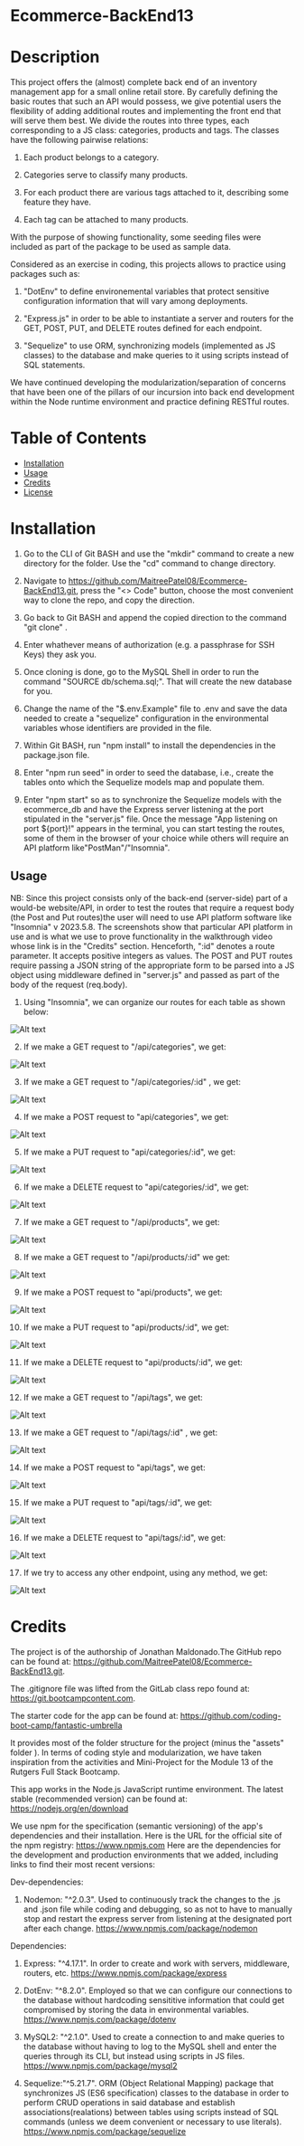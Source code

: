 # Ecommerce-BackEnd13

# Description

This project offers the (almost) complete back end of an inventory management app for a small online retail store. By carefully defining the basic routes that such an API would possess, we give potential users the flexibility of adding additional routes and implementing the front end that will serve them best. We divide the routes into three types, each corresponding to a JS class: categories, products and tags. The classes have the following pairwise relations:

1. Each product belongs to a category.

2. Categories serve to classify many products.

3. For each product there are various tags attached to it, describing some feature they have.

4. Each tag can be attached to many products.

With the purpose of showing functionality, some seeding files were included as part of the package to be used as sample data.

Considered as an exercise in coding, this projects allows to practice using packages such as:

1. "DotEnv" to define environemental variables that protect sensitive configuration information that will vary among deployments.

2. "Express.js" in order to be able to instantiate a server and routers for the GET, POST, PUT, and DELETE routes defined for each endpoint.

3. "Sequelize" to use ORM, synchronizing models (implemented as JS classes) to the database and make queries to it using scripts instead of SQL statements.

We have continued developing the modularization/separation of concerns that have been one of the pillars of our incursion into back end development within the Node runtime environment and practice defining RESTful routes.


# Table of Contents

- [Installation](#installation)
- [Usage](#usage)
- [Credits](#credits)
- [License](#license)


# Installation

1. Go to the CLI of Git BASH and use the "mkdir" command to create a new directory for the folder. Use the "cd" command to change directory.

2. Navigate to <https://github.com/MaitreePatel08/Ecommerce-BackEnd13.git>, press the "<> Code" button, choose the most convenient way to clone the repo, and copy the direction.

3. Go back to Git BASH and append the copied direction to the command "git clone" .

4. Enter whathever means of authorization (e.g. a passphrase for SSH Keys) they ask you.

5. Once cloning is done, go to the MySQL Shell in order to run the command "SOURCE db/schema.sql;". That will create the new database for you.

6. Change the name of the "$.env.Example" file to .env and save the data needed to create a "sequelize" configuration in the environmental variables whose identifiers are provided in the file.

7. Within Git BASH, run "npm install" to install the dependencies in the package.json file.

8. Enter "npm run seed" in order to seed the database, i.e., create the tables onto which the Sequelize models map and populate them.

9. Enter "npm start" so as to synchronize the Sequelize models with the ecommerce_db and have the Express server listening at the port stipulated in the "server.js" file. Once the message
"App listening on port ${port}!" appears in the terminal, you can start testing the routes, some of them in the browser of your choice while others will require an API platform like"PostMan"/"Insomnia".


## Usage

NB: Since this project consists only of the back-end (server-side) part of a would-be website/API, in order to test the routes that require a request body (the Post and Put routes)the user will need to use API platform software like  "Insomnia" v 2023.5.8. The screenshots show that particular API platform in use and  is what we use to prove functionality in the walkthrough video whose link is in the "Credits" section. Henceforth, ":id" denotes a route parameter. It accepts positive integers as values. The POST and PUT routes require passing a JSON string of the appropriate form to be parsed into a JS object using middleware defined in "server.js" and passed as part of the body of the request (req.body).

1. Using "Insomnia", we can organize our routes for each table as shown below:

![Alt text](assets/img1.png)

2. If we make a GET request to "/api/categories", we get:

![Alt text](assets/img2.png)

3. If we make a GET request to "/api/categories/:id" , we get:

![Alt text](assets/img3.png)

4. If we make a POST request to "api/categories", we get:

![Alt text](assets/img4.png)

5. If we make a PUT request to "api/categories/:id", we get:

![Alt text](assets/img5.png) 

6. If we make a DELETE request to "api/categories/:id", we get:

![Alt text](assets/img6.png)

7. If we make a GET request to "/api/products", we get:

![Alt text](assets/img7.png)

8. If we make a GET request to "/api/products/:id" we get:

![Alt text](assets/img8.png)

9. If we make a POST request to "api/products", we get:

![Alt text](assets/img9.png)

10. If we make a PUT request to "api/products/:id", we get:

![Alt text](assets/img10.png)

11. If we make a DELETE request to "api/products/:id", we get:

![Alt text](assets/img11.png)

12. If we make a GET request to "/api/tags", we get:

![Alt text](assets/img12.png)

13. If we make a GET request to "/api/tags/:id" , we get:

![Alt text](assets/img13.png)

14. If we make a POST request to "api/tags", we get:

![Alt text](assets/img14.png)

15. If we make a PUT request to "api/tags/:id", we get:

![Alt text](assets/img15.png)

16. If we make a DELETE request to "api/tags/:id", we get:

![Alt text](assets/img16.png)

17. If we try to access any other endpoint, using any method, we get:

![Alt text](assets/img17.png)



# Credits

The project is of the authorship of Jonathan Maldonado.The GitHub repo can be found at: <https://github.com/MaitreePatel08/Ecommerce-BackEnd13.git>.

The .gitignore file was lifted from the GitLab class repo found at: <https://git.bootcampcontent.com>.

The starter code for the app can be found at:  <https://github.com/coding-boot-camp/fantastic-umbrella>

It provides most of the folder structure for the project (minus the "assets" folder ). In terms of coding style and modularization, we have taken inspiration from the activities and Mini-Project for the Module 13 of the Rutgers Full Stack Bootcamp.

This app works in the Node.js JavaScript runtime environment. The latest stable (recommended version) can be found at: <https://nodejs.org/en/download>

We use npm for the specification (semantic versioning) of the app's dependencies and their installation. Here is the URL for the official site of the npm registry: <https://www.npmjs.com>
Here are the dependencies for the development and production environments that we added, including links to find their most recent versions:

Dev-dependencies:

1. Nodemon: "^2.0.3". Used to continuously track the changes to the .js and .json file while coding and debugging, so as not to have to manually stop and restart the express server from listening at the designated port after each change.
<https://www.npmjs.com/package/nodemon>

Dependencies:

1. Express: "^4.17.1". In order to create and work with servers, middleware, routers, etc.
<https://www.npmjs.com/package/express>

2. DotEnv: "^8.2.0". Employed so that we can configure our connections to the database without hardcoding sensititive information that could get compromised by storing the data in environmental variables.
<https://www.npmjs.com/package/dotenv>

3. MySQL2: "^2.1.0". Used to create a connection to and make queries to the database without having to log to the MySQL shell and enter the queries through its CLI, but instead using scripts in JS files.
<https://www.npmjs.com/package/mysql2>

4. Sequelize:"^5.21.7". ORM (Object Relational Mapping) package that synchronizes JS (ES6 specification) classes to the database in order to perform CRUD operations in said database and establish associations(realations) between tables using scripts instead of SQL commands (unless we deem convenient or necessary to use literals).
<https://www.npmjs.com/package/sequelize>